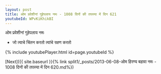 ```yaml
---
layout: post
title: ओम प्रवेशीनां गुहेपलाय नमः - 1008 दिनों की तपस्या में दिन 621
youtubeId: WPvKiKhikBI
---
```

 
 
 ओम प्रवेशीनां गुहेपलाय नमः  
 
 -  जो त्याचे चिंतन करतो त्यांचे रक्षण करतो 
 
  
 
  
 
 
 
 
 
 


{% include youtubePlayer.html id=page.youtubeId %}
 
[Next]({{ site.baseurl }}{% link  split1/_posts/2013-06-08-ओम हिरण्य बहावा नमः - 1008 दिनों की तपस्या में दिन 620.md%})
 
